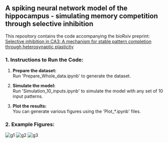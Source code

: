 ## A spiking neural network model of the hippocampus - simulating memory competition through selective inhibition

This repository contains the code accompanying the bioRxiv preprint: [Selective inhibition in CA3: A mechanism for stable pattern completion through heterosynaptic plasticity](https://doi.org/10.1101/2024.08.16.608240)

### 1. Instructions to Run the Code:
1. **Prepare the dataset:**  
Run 'Prepare_Whole_data.ipynb' to generate the dataset.

2. **Simulate the model:**  
Run 'Simulation_10_inputs.ipynb' to simulate the model with any set of 10 input patterns.

3. **Plot the results:**  
You can generate various figures using the 'Plot_*.ipynb' files.

### 2. Example Figures:
  
![g1](https://github.com/user-attachments/assets/862b4d6b-7807-4e5b-9b81-43ecf4da6377)
![g2](https://github.com/user-attachments/assets/b863c18c-5a99-4edb-8db4-d15d8f963ffd)
![g3](https://github.com/user-attachments/assets/af84e7e1-1490-4e7b-86e4-e271be07d605)
